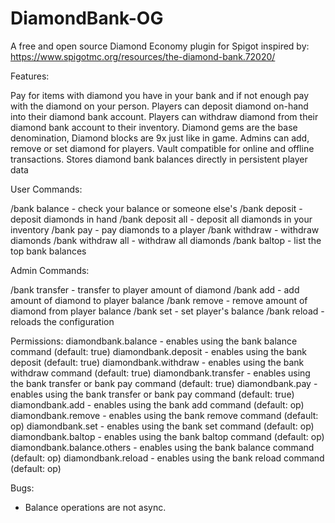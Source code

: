 # DiamondBank-OG
A free and open source Diamond Economy plugin for Spigot inspired by: https://www.spigotmc.org/resources/the-diamond-bank.72020/

Features:

Pay for items with diamond you have in your bank and if not enough pay with the diamond on your person.
Players can deposit diamond on-hand into their diamond bank account.
Players can withdraw diamond from their diamond bank account to their inventory.
Diamond gems are the base denomination, Diamond blocks are 9x just like in game.
Admins can add, remove or set diamond for players.
Vault compatible for online and offline transactions.
Stores diamond bank balances directly in persistent player data

User Commands:

/bank balance - check your balance or someone else's
/bank deposit - deposit diamonds in hand
/bank deposit all - deposit all diamonds in your inventory
/bank pay <player> <amount> - pay diamonds to a player
/bank withdraw <amount> - withdraw diamonds
/bank withdraw all - withdraw all diamonds
/bank baltop - list the top bank balances

Admin Commands:

/bank transfer <player> <amount> - transfer to player amount of diamond
/bank add <player> <amount> - add amount of diamond to player balance
/bank remove <player> <amount> - remove amount of diamond from player balance
/bank set <player> <amount> - set player's balance
/bank reload - reloads the configuration

Permissions:
diamondbank.balance - enables using the bank balance command (default: true)
diamondbank.deposit - enables using the bank deposit (default: true)
diamondbank.withdraw - enables using the bank withdraw command (default: true)
diamondbank.transfer - enables using the bank transfer or bank pay command (default: true)
diamondbank.pay - enables using the bank transfer or bank pay command (default: true)
diamondbank.add - enables using the bank add command (default: op)
diamondbank.remove - enables using the bank remove command (default: op)
diamondbank.set - enables using the bank set command (default: op)
diamondbank.baltop - enables using the bank baltop command (default: op)
diamondbank.balance.others - enables using the bank balance <player> command (default: op)
diamondbank.reload - enables using the bank reload command (default: op)

Bugs:

- Balance operations are not async.
